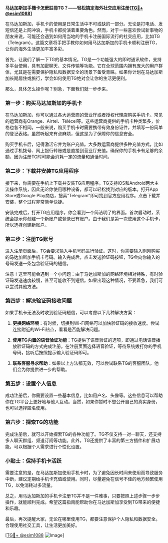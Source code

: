 **马达加斯加手機卡怎麽註冊TG？——轻松搞定海外社交应用注册[[TG💪+ @esim1088](https://t.me/s/esim1088)]**

在马达加斯加，手机卡的使用是日常生活中不可或缺的一部分。无论是打电话、发短信还是上网冲浪，手机卡都扮演着重要角色。然而，对于一些喜欢尝试新事物的朋友来说，可能还会遇到如何用当地的手机卡注册国际流行的社交应用，比如TG（Telegram）。这篇文章将手把手教你如何用马达加斯加的手机卡顺利注册TG，让你的海外生活更加丰富多彩。

首先，让我们了解一下TG的基本情况。TG是一个功能强大的即时通讯软件，支持多平台使用，具有加密聊天、文件传输等功能。它在全球范围内拥有庞大的用户群体，尤其是在需要保护隐私和数据安全的场景下备受青睐。如果你计划在马达加斯加长期居住或旅行，学会如何使用TG绝对会让你的生活更便利。

那么，具体怎么操作呢？别急，下面我们就一步步来。

### 第一步：购买马达加斯加的手机卡

在马达加斯加，你可以通过各大运营商的营业厅或者授权代理店购买手机卡。常见的运营商有Orange、Airtel、Télécel等。这些运营商提供的手机卡种类繁多，价格也各不相同。一般来说，购买手机卡时需要携带有效身份证件，并填写一份简单的登记表格。虽然听起来有点麻烦，但这是为了保障你的信息安全。

购买手机卡后，记得激活它并为账户充值。大多数运营商提供多种充值方式，比如通过手机拨号、网上银行转账或是直接到营业厅充值。确保你的手机卡有足够的余额，因为注册TG时可能会消耗一定的流量和通话时间。

### 第二步：下载并安装TG应用程序

接下来，你需要在手机上下载并安装TG应用程序。TG支持iOS和Android两大主流操作系统，因此无论你使用哪种设备，都可以轻松找到对应的版本。打开App Store或Google Play商店，搜索“Telegram”即可找到官方应用程序。点击下载并安装，整个过程非常简单快捷。

安装完成后，打开TG应用程序，你会看到一个简洁明了的界面。首次启动时，系统会提示你创建一个新账户或登录已有账户。由于我们是第一次使用这个手机卡，所以选择创建新账户。

### 第三步：注册TG账号

进入注册页面后，TG会要求输入手机号码进行验证。这时，你需要输入刚刚购买的马达加斯加手机卡号码。输入完成后，点击发送验证码按钮，TG会向你输入的号码发送一条包含验证码的短信。

注意！这里可能会遇到一个小问题：由于马达加斯加的网络环境相对特殊，有时验证码发送速度较慢，甚至可能收不到短信。如果出现这种情况，不要着急，我们可以尝试其他方法。

### 第四步：解决验证码接收问题

如果手机卡无法及时收到验证码短信，可以考虑以下几种解决方案：

1. **更换网络环境**：有时候，切换到Wi-Fi网络可以加快验证码的接收速度。尝试连接附近的Wi-Fi热点，看看是否能解决问题。
   
2. **使用TG内置的语音验证功能**：TG提供了语音验证的选项，即通过电话语音播放验证码的方式完成注册。在注册页面选择语音验证，等待系统拨打你的手机号码，接听后按照提示输入验证码即可。

3. **联系客服寻求帮助**：如果以上方法都无效，可以尝试联系TG的客服团队，他们会为你提供进一步的帮助。

### 第五步：设置个人信息

成功注册后，你需要设置一些基本信息，比如用户名、头像等。这些信息可以帮助你在TG平台上更好地与他人互动。当然，如果你暂时不想公开自己的真实身份，也可以选择匿名使用。

### 第六步：探索TG的功能

完成注册后，就可以开始探索TG的各种功能了。TG不仅支持一对一聊天，还支持多人聊天群组、频道订阅等功能。此外，TG还提供了丰富的第三方插件和扩展功能，可以根据个人需求进行个性化设置。

### 小贴士：保持手机卡活跃

需要注意的是，在马达加斯加使用手机卡时，为了避免因长时间未使用而导致服务中断，建议定期给手机卡充值或使用。同时，尽量避免在信号不佳的地方频繁使用TG，以免消耗过多流量。

总之，用马达加斯加的手机卡注册TG并不是一件难事，只要按照上述步骤一步步操作，就能顺利完成。希望这篇指南能帮助你在马达加斯加享受到TG带来的便捷和乐趣。

最后，再次提醒大家，无论在哪里使用TG，都要注意保护个人隐私和数据安全。合理使用社交工具，让生活更加美好。

[[TG💪+ @esim1088](https://t.me/s/esim1088) ![Image](https://i.postimg.cc/4NQfJmqS/Snipaste-2025-05-13-00-14-12.png)]